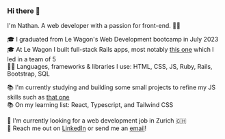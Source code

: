 ### Hi there 👋

I'm Nathan. A web developer with a passion for front-end. 👨‍🎨

🎓 I graduated from Le Wagon's Web Development bootcamp in July 2023<br>
🎓 At Le Wagon I built full-stack Rails apps, most notably [this one](https://github.com/nathansoussana/local-sports-club) which I led in a team of 5<br>
👨‍💻 Languages, frameworks & libraries I use: HTML, CSS, JS, Ruby, Rails, Bootstrap, SQL

📚 I'm currently studying and building some small projects to refine my JS skills such as [that one](https://github.com/nathansoussana/rock-paper-scissors)<br>
📚 On my learning list: React, Typescript, and Tailwind CSS

🎯 I'm currently looking for a web development job in Zurich 🇨🇭<br>
🔗 Reach me out on [LinkedIn](https://www.linkedin.com/in/nathansoussana/) or send me an [email](mailto:nathan.soussana@gmail.com)!

<!--
**nathansoussana/nathansoussana** is a ✨ _special_ ✨ repository because its `README.md` (this file) appears on your GitHub profile.

Here are some ideas to get you started:

- 🔭 I’m currently working on ...
- 🌱 I’m currently learning ...
- 👯 I’m looking to collaborate on ...
- 🤔 I’m looking for help with ...
- 💬 Ask me about ...
- 📫 How to reach me: ...
- 😄 Pronouns: ...
- ⚡ Fun fact: ...
-->
